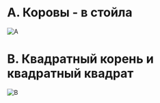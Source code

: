 # A. Коровы - в стойла

![A](https://github.com/user-attachments/assets/f41d62ba-42dd-4ade-b6a4-a098ce1b22ae)

# B. Квадратный корень и квадратный квадрат

![B](https://github.com/user-attachments/assets/da45962e-fcdb-48c7-9a0d-2cf06ff679da)
